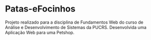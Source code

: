 # Patas-eFocinhos
Projeto realizado para a disciplina de Fundamentos Web do curso de Análise e Desenvolvimento de Sistemas da PUCRS. Desenvolvida uma Aplicação Web para uma Petshop.
